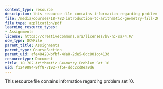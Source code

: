 ```yaml
---
content_type: resource
description: This resource file contains information regarding problem set 10.
file: /media/courses/18-782-introduction-to-arithmetic-geometry-fall-2013/f12498949ff871927f56ddc2cd8ea9d6_MIT18_782F13_pset10.pdf
file_type: application/pdf
learning_resource_types:
- Assignments
license: https://creativecommons.org/licenses/by-nc-sa/4.0/
ocw_type: OCWFile
parent_title: Assignments
parent_type: CourseSection
parent_uid: afe48428-bfbf-4da8-2de5-6dc801dc413d
resourcetype: Document
title: 18.782 Arithmetic Geometry Problem Set 10
uid: f1249894-9ff8-7192-7f56-ddc2cd8ea9d6
---
```

This resource file contains information regarding problem set 10.